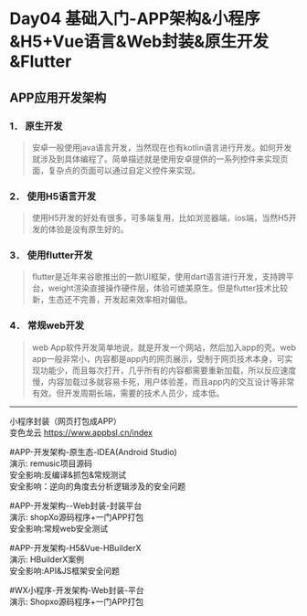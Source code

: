 Day04 基础入门-APP架构&小程序&H5+Vue语言&Web封装&原生开发&Flutter
=
APP应用开发架构
-
### 1．	原生开发  
>安卓一般使用java语言开发，当然现在也有kotlin语言进行开发。如何开发就涉及到具体编程了。简单描述就是使用安卓提供的一系列控件来实现页面，复杂点的页面可以通过自定义控件来实现。  
### 2．	使用H5语言开发  
>使用H5开发的好处有很多，可多端复用，比如浏览器端，ios端，当然H5开发的体验是没有原生好的。  
### 3．	使用flutter开发  
>flutter是近年来谷歌推出的一款UI框架，使用dart语言进行开发，支持跨平台，weight渲染直接操作硬件层，体验可媲美原生。但是flutter技术比较新，生态还不完善，开发起来效率相对偏低。  
### 4．	常规web开发  
>web App软件开发简单地说，就是开发一个网站，然后加入app的壳。web app一般非常小，内容都是app内的网页展示，受制于网页技术本身，可实现功能少，而且每次打开，几乎所有的内容都需要重新加载，所以反应速度慢，内容加载过多就容易卡死，用户体验差，而且app内的交互设计等非常有效。但开发周期长端，需要的技术人员少，成本低。  
***

小程序封装（网页打包成APP）  
变色龙云 <https://www.appbsl.cn/index>

#APP-开发架构-原生态-IDEA(Android Studio)  
演示: remusic项目源码  
安全影响:反编译&抓包&常规测试  
安全影响：逆向的角度去分析逻辑涉及的安全问题  

#APP-开发架构--Web封装-封装平台  
演示: shopXo源码程序+一门APP打包  
安全影响:常规web安全测试  

#APP-开发架构-H5&Vue-HBuilderX  
演示: HBuilderX案例  
安全影响:API&JS框架安全问题  

#WX小程序-开发架构-Web封装-平台  
演示: Shopxo源码程序+一门APP打包   

